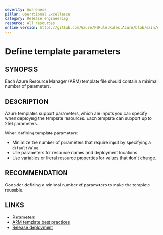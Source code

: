 ```yaml
---
severity: Awareness
pillar: Operational Excellence
category: Release engineering
resource: All resources
online version: https://github.com/Azure/PSRule.Rules.Azure/blob/main/docs/en/rules/Azure.Template.DefineParameters.md
---
```


# Define template parameters

## SYNOPSIS

Each Azure Resource Manager (ARM) template file should contain a minimal number of parameters.

## DESCRIPTION

Azure templates support parameters, which are inputs you can specify when deploying the template resources.
Each template can support up to 256 parameters.

When defining template parameters:

- Minimize the number of parameters that require input by specifying a `defaultValue`.
- Use parameters for resource names and deployment locations.
- Use variables or literal resource properties for values that don't change.

## RECOMMENDATION

Consider defining a minimal number of parameters to make the template reusable.

## LINKS

- [Parameters](https://docs.microsoft.com/azure/azure-resource-manager/templates/template-syntax#parameters)
- [ARM template best practices](https://docs.microsoft.com/azure/azure-resource-manager/templates/template-best-practices#general-recommendations-for-parameters)
- [Release deployment](https://docs.microsoft.com/azure/architecture/framework/devops/release-engineering-cd#automation)
